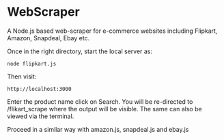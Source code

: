 # WebScraper

A Node.js based web-scraper for e-commerce websites including Flipkart, Amazon, Snapdeal, Ebay etc.

Once in the right directory, start the local server as:
```
node flipkart.js
```
Then visit:  
```
http://localhost:3000
```
Enter the product name click on Search. You will be re-directed to /flikart_scrape where the output will be visible. The same can also be viewed via the  terminal.

Proceed in a similar way with amazon.js, snapdeal.js and ebay.js
